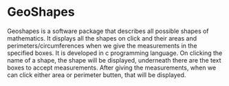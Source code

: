 # GeoShapes
Geoshapes is a software package that describes all possible shapes of mathematics.
It displays all the shapes on click and their areas and perimeters/circumferences when we give the measurements in the specified boxes.
It is developed in c programming language. 
On clicking the name of a shape, the shape will be displayed, underneath there are the text boxes to accept measurements.
After giving the measurements, when we can click either area or perimeter butten, that will be displayed.
